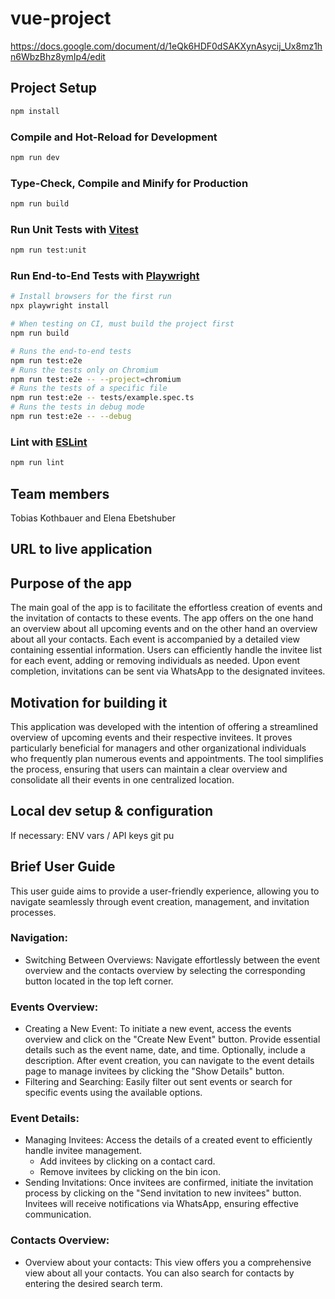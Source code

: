 # vue-project

https://docs.google.com/document/d/1eQk6HDF0dSAKXynAsycij_Ux8mz1hn6WbzBhz8ymIp4/edit

## Project Setup

```sh
npm install
```

### Compile and Hot-Reload for Development

```sh
npm run dev
```

### Type-Check, Compile and Minify for Production

```sh
npm run build
```

### Run Unit Tests with [Vitest](https://vitest.dev/)

```sh
npm run test:unit
```

### Run End-to-End Tests with [Playwright](https://playwright.dev)

```sh
# Install browsers for the first run
npx playwright install

# When testing on CI, must build the project first
npm run build

# Runs the end-to-end tests
npm run test:e2e
# Runs the tests only on Chromium
npm run test:e2e -- --project=chromium
# Runs the tests of a specific file
npm run test:e2e -- tests/example.spec.ts
# Runs the tests in debug mode
npm run test:e2e -- --debug
```

### Lint with [ESLint](https://eslint.org/)

```sh
npm run lint
```

## Team members

Tobias Kothbauer and Elena Ebetshuber

## URL to live application

## Purpose of the app

The main goal of the app is to facilitate the effortless creation of events and the invitation of contacts to these events. The app offers on the one hand an overview about all upcoming events and on the other hand an overview about all your contacts. Each event is accompanied by a detailed view containing essential information. Users can efficiently handle the invitee list for each event, adding or removing individuals as needed. Upon event completion, invitations can be sent via WhatsApp to the designated invitees.

## Motivation for building it

This application was developed with the intention of offering a streamlined overview of upcoming events and their respective invitees. It proves particularly beneficial for managers and other organizational individuals who frequently plan numerous events and appointments. The tool simplifies the process, ensuring that users can maintain a clear overview and consolidate all their events in one centralized location.

## Local dev setup & configuration

If necessary: ENV vars / API keys
git pu

## Brief User Guide

This user guide aims to provide a user-friendly experience, allowing you to navigate seamlessly through event creation, management, and invitation processes.

### Navigation:

- Switching Between Overviews: Navigate effortlessly between the event overview and the contacts overview by selecting the corresponding button located in the top left corner.

### Events Overview:

- Creating a New Event: To initiate a new event, access the events overview and click on the "Create New Event" button. Provide essential details such as the event name, date, and time. Optionally, include a description. After event creation, you can navigate to the event details page to manage invitees by clicking the "Show Details" button.
- Filtering and Searching: Easily filter out sent events or search for specific events using the available options.

### Event Details:

- Managing Invitees: Access the details of a created event to efficiently handle invitee management.
  - Add invitees by clicking on a contact card.
  - Remove invitees by clicking on the bin icon.
- Sending Invitations: Once invitees are confirmed, initiate the invitation process by clicking on the "Send invitation to new invitees" button. Invitees will receive notifications via WhatsApp, ensuring effective communication.

### Contacts Overview:

- Overview about your contacts: This view offers you a comprehensive view about all your contacts. You can also search for contacts by entering the desired search term.
